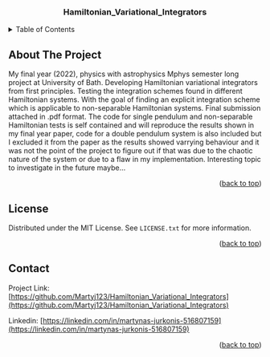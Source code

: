 <div id="top"></div>

<h3 align="center">Hamiltonian_Variational_Integrators</h3>

<!-- TABLE OF CONTENTS -->
<details>
  <summary>Table of Contents</summary>
  <ol>
    <li>
      <a href="#about-the-project">About The Project</a>
    </li>
    <li><a href="#license">License</a></li>
    <li><a href="#contact">Contact</a></li>
  </ol>
</details>



<!-- ABOUT THE PROJECT -->
## About The Project

My final year (2022), physics with astrophysics Mphys semester long project at University of Bath. Developing Hamiltonian variational integrators from first principles. Testing the integration schemes found in different Hamiltonian systems. With the goal of finding an explicit integration scheme which is applicable to non-separable Hamiltonian systems. Final submission attached in .pdf format.
The code for single pendulum and non-separable Hamiltonian tests is self contained and will reproduce the results shown in my final year paper, code for a double pendulum system is also included but I excluded it from the paper as the results showed varrying behaviour and it was not the point of the project to figure out if that was due to the chaotic nature of the system or due to a flaw in my implementation. Interesting topic to investigate in the future maybe...

<p align="right">(<a href="#top">back to top</a>)</p>

<!-- LICENSE -->
## License

Distributed under the MIT License. See `LICENSE.txt` for more information.

<p align="right">(<a href="#top">back to top</a>)</p>

<!-- CONTACT -->
## Contact

Project Link: [https://github.com/Martyj123/Hamiltonian_Variational_Integrators](https://github.com/Martyj123/Hamiltonian_Variational_Integrators)

Linkedin: [https://linkedin.com/in/martynas-jurkonis-516807159](https://linkedin.com/in/martynas-jurkonis-516807159)

<p align="right">(<a href="#top">back to top</a>)</p>